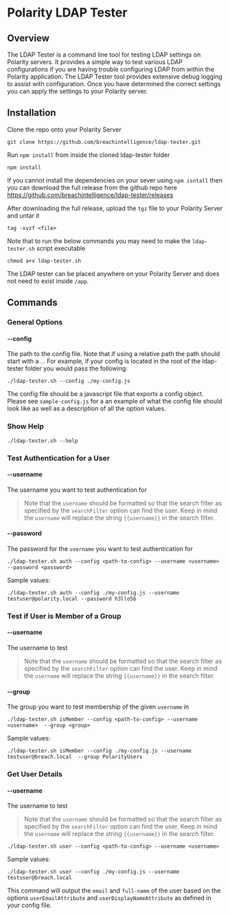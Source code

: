# Polarity LDAP Tester

## Overview

The LDAP Tester is a command line tool for testing LDAP settings on Polarity servers.  It provides a simple way to test various LDAP configurations if you are having trouble configuring LDAP from within the Polarity application.  The LDAP Tester tool provides extensive debug logging to assist with configuration.  Once you have determined the correct settings you can apply the settings to your Polarity server.

## Installation

Clone the repo onto your Polarity Server

```
git clone https://github.com/breachintelligence/ldap-tester.git
```

Run `npm install` from inside the cloned ldap-tester folder


```
npm install
```

If you cannot install the dependencies on your sever using `npm isntall` then you can download the full release from the github repo here
https://github.com/breachintelligence/ldap-tester/releases

After downloading the full release, upload the `tgz` file to your Polarity Server and untar it

```
tag -xvzf <file>
```

Note that to run the below commands you may need to make the `ldap-tester.sh` script executable

```
chmod a+x ldap-tester.sh
```

The LDAP tester can be placed anywhere on your Polarity Server and does not need to exist inside `/app`.


## Commands

### General Options

#### --config
The path to the config file.  Note that if using a relative path the path should start with a `.`.  For example,
if your config is located in the root of the ldap-tester folder you would pass the following:

```
./ldap-tester.sh --config ./my-config.js
```

The config file should be a javascript file that exports a config object.  Please see `sample-config.js` for a an example of what the config file should look like as well as a description of all the option values.

### Show Help

```
./ldap-tester.sh --help
```

### Test Authentication for a User

#### --username
The username you want to test authentication for

> Note that the `username` should be formatted so that the search filter as specified by the `searchFilter` option can find the user. Keep in mind the `username` will replace the string `{{username}}` in the search filter.


#### --password
The password for the `username` you want to test authentication for

```
./ldap-tester.sh auth --config <path-to-config> --username <username>  --password <password>
```

Sample values:

```
./ldap-tester.sh auth --config ./my-config.js --username testuser@polarity.local --password h3llo56
```

### Test if User is Member of a Group

#### --username
The username to test

> Note that the `username` should be formatted so that the search filter as specified by the `searchFilter` option can find the user. Keep in mind the `username` will replace the string `{{username}}` in the search filter.

#### --group
The group you want to test membership of the given `username` in

```
./ldap-tester.sh isMember --config <path-to-config> --username <username>  --group <group>
```

Sample values:

```
./ldap-tester.sh isMember --config ./my-config.js --username testuser@breach.local  --group PolarityUsers
```

### Get User Details

#### --username
The username to test

> Note that the `username` should be formatted so that the search filter as specified by the `searchFilter` option can find the user. Keep in mind the `username` will replace the string `{{username}}` in the search filter.

```
./ldap-tester.sh user --config <path-to-config> --username <username>
```

Sample values:

```
./ldap-tester.sh user --config ./my-config.js --username testuser@breach.local
```

This command will output the `email` and `full-name` of the user based on the options `userEmailAttribute` and `userDisplayNameAttribute` as defined in your config file.
